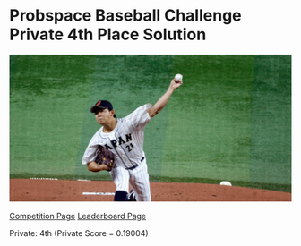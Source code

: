 # Probspace Baseball Challenge Private 4th Place Solution

![npb.jpeg](npb.jpeg)

[Competition Page](https://comp.probspace.com/competitions/npb)
[Leaderboard Page](https://comp.probspace.com/competitions/npb/ranking)

Private: 4th (Private Score = 0.19004)